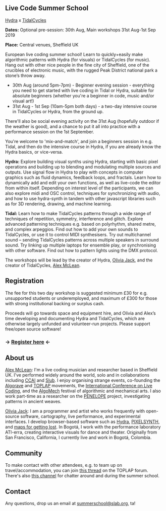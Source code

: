 ## Live Code Summer School

[Hydra](https://github.com/ojack/hydra) x [TidalCycles](https://tidalcycles.org)

<b>Dates:</b> Optional pre-session: 30th Aug, Main workshops 31st Aug-1st Sep 2019

<b>Place:</b> Central venues, Sheffield UK

European live coding summer school! Learn to quickly+easily make algorithmic patterns with Hydra (for visuals) or TidalCycles (for music).  Hang out with other nice people in the fine city of Sheffield, one of the crucibles of electronic music, with the rugged Peak District national park a stone’s throw away.

* 30th Aug (around 5pm-7pm) - Beginner evening session - everything you need to get started with live coding in Tidal or Hydra, suitable for absolute beginners (whether you're a beginner in code, music and/or visual art!)
* 31st Aug - 1st Sep (10am-5pm both days) - a two-day intensive course in TidalCycles or Hydra, from the ground up.

There'll also be social evening activity on the 31st Aug (hopefully outdoor if the weather is good), and a chance to put it all into practice with a performance session on the 1st September.

You're welcome to 'mix-and-match', and join a beginners session in e.g. Tidal, and then do the intensive course in Hydra, if you are already know the Hydra basics, or vice-versa.

<b>Hydra:</b> Explore building visual synths using Hydra, starting with basic pixel operations and building up to blending and modulating multiple sources and outputs. Use signal flow in Hydra to play with concepts in computer graphics such as fluid dynamics, feedback loops, and fractals. Learn how to dynamically add and edit your own functions, as well as live-code the editor from within itself. Depending on interest level of the participants, we can also explore midi and OSC control, techniques for synchronizing with audio, and how to use hydra-synth in tandem with other javascript libraries such as for 3D rendering, drawing, and machine learning.

<b>Tidal:</b> Learn how to make TidalCycles patterns through a wide range of techniques of repetition, symmetry, interference and glitch. Explore advanced patterning techniques e.g. based on polyrhythm, shared metre, and complex arpeggios. Find out how to add your own sounds to TidalCycles, or use it to control MIDI synthesisers. Try out multichannel sound – sending TidalCycles patterns across multiple speakers in surround sound. Try linking up multiple laptops for ensemble play, or synchronising with other software. Find out how to pattern lights using the DMX protocol.

The workshops will be lead by the creator of Hydra, [Olivia Jack](https://ojack.github.io/), and the creator of TidalCycles, [Alex McLean](http://slab.org/).

## Registration

The fee for this two day workshop is suggested minimum £30 for e.g. unsupported students or underemployed, and maximum of £300 for those with strong institutional backing or surplus cash.

Proceeds will go towards space and equipment hire, and Olivia and Alex’s time developing and documenting Hydra and TidalCycles, which are otherwise largely unfunded and volunteer-run projects. Please support free/open source software!

### -> [Register here](https://docs.google.com/forms/d/e/1FAIpQLSd07WwnzpDnBxNwbdZN6C28-dMkrMPbEX9tZagqL_xNF__9kA/viewform) <-

## About us

[Alex McLean](https://slab.org): I'm a live coding musician and researcher based in Sheffield UK. I've performed widely around the world, solo and in collaborations including [CCAI](http://ccai.lurk.org/) and [Slub](http://slub.org/). I enjoy organising strange events, co-founding the [Algorave](https://algorave.com/) and [TOPLAP](https://toplap.org) movements, the [International Conference on Live Coding](https://iclc.livecodenetwork.org/), and the [AlgoMech](https://algomech.com/) festival of algorithmic and mechanical arts. I also work part-time as a researcher on the [PENELOPE](http://penelope.hypotheses.org/) project, investigating patterns in ancient weaves.

[Olivia Jack](https://ojack.github.io/): I am a programmer and artist who works frequently with open-source software, cartography, live performance, and experimental interfaces.  I develop browser-based software such as [Hydra](https://hydra-editor.glitch.me/), [PIXELSYNTH](https://ojack.github.io/PIXELSYNTH/), and [maps for getting lost](http://ojack.github.io/ghost-map/). In Bogotá, I work with the performance laboratory ATI-erra, creating interactive visuals for dance and theater. Originally from San Francisco, California, I currently live and work in Bogotá, Colombia.

## Community

To make contact with other attendees, e.g. to team up on travel/accommodation, you can join [this thread](https://toplap.lurk.org/t/live-code-summer-school-30-aug-1-sep-2019/524) on the TOPLAP forum. There's also [this channel](https://talk.lurk.org/channel/summerschool) for chatter around and during the summer school.

## Contact

Any questions, drop us an email at [summerschool@slab.org](mailto:summerschool@slab.org), ta!
